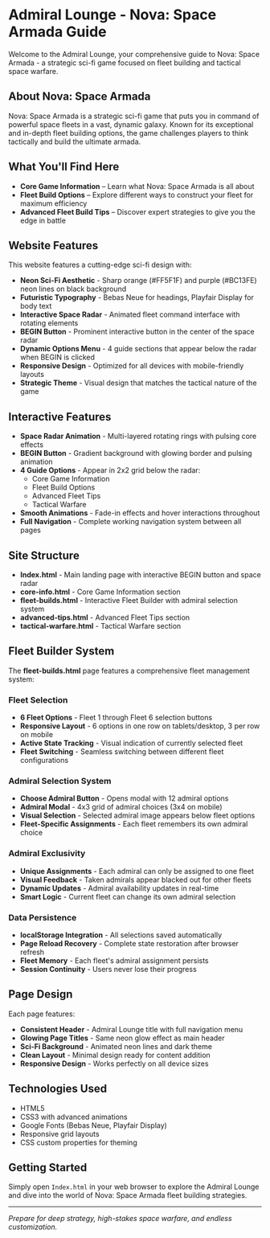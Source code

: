 # Admiral Lounge - Nova: Space Armada Guide

Welcome to the Admiral Lounge, your comprehensive guide to Nova: Space Armada - a strategic sci-fi game focused on fleet building and tactical space warfare.

## About Nova: Space Armada

Nova: Space Armada is a strategic sci-fi game that puts you in command of powerful space fleets in a vast, dynamic galaxy. Known for its exceptional and in-depth fleet building options, the game challenges players to think tactically and build the ultimate armada.

## What You'll Find Here

- **Core Game Information** – Learn what Nova: Space Armada is all about
- **Fleet Build Options** – Explore different ways to construct your fleet for maximum efficiency
- **Advanced Fleet Build Tips** – Discover expert strategies to give you the edge in battle

## Website Features

This website features a cutting-edge sci-fi design with:

- **Neon Sci-Fi Aesthetic** - Sharp orange (#FF5F1F) and purple (#BC13FE) neon lines on black background
- **Futuristic Typography** - Bebas Neue for headings, Playfair Display for body text
- **Interactive Space Radar** - Animated fleet command interface with rotating elements
- **BEGIN Button** - Prominent interactive button in the center of the space radar
- **Dynamic Options Menu** - 4 guide sections that appear below the radar when BEGIN is clicked
- **Responsive Design** - Optimized for all devices with mobile-friendly layouts
- **Strategic Theme** - Visual design that matches the tactical nature of the game

## Interactive Features

- **Space Radar Animation** - Multi-layered rotating rings with pulsing core effects
- **BEGIN Button** - Gradient background with glowing border and pulsing animation
- **4 Guide Options** - Appear in 2x2 grid below the radar:
  - Core Game Information
  - Fleet Build Options
  - Advanced Fleet Tips
  - Tactical Warfare
- **Smooth Animations** - Fade-in effects and hover interactions throughout
- **Full Navigation** - Complete working navigation system between all pages

## Site Structure

- **Index.html** - Main landing page with interactive BEGIN button and space radar
- **core-info.html** - Core Game Information section
- **fleet-builds.html** - Interactive Fleet Builder with admiral selection system
- **advanced-tips.html** - Advanced Fleet Tips section
- **tactical-warfare.html** - Tactical Warfare section

## Fleet Builder System

The **fleet-builds.html** page features a comprehensive fleet management system:

### Fleet Selection
- **6 Fleet Options** - Fleet 1 through Fleet 6 selection buttons
- **Responsive Layout** - 6 options in one row on tablets/desktop, 3 per row on mobile
- **Active State Tracking** - Visual indication of currently selected fleet
- **Fleet Switching** - Seamless switching between different fleet configurations

### Admiral Selection System
- **Choose Admiral Button** - Opens modal with 12 admiral options
- **Admiral Modal** - 4x3 grid of admiral choices (3x4 on mobile)
- **Visual Selection** - Selected admiral image appears below fleet options
- **Fleet-Specific Assignments** - Each fleet remembers its own admiral choice

### Admiral Exclusivity
- **Unique Assignments** - Each admiral can only be assigned to one fleet
- **Visual Feedback** - Taken admirals appear blacked out for other fleets
- **Dynamic Updates** - Admiral availability updates in real-time
- **Smart Logic** - Current fleet can change its own admiral selection

### Data Persistence
- **localStorage Integration** - All selections saved automatically
- **Page Reload Recovery** - Complete state restoration after browser refresh
- **Fleet Memory** - Each fleet's admiral assignment persists
- **Session Continuity** - Users never lose their progress

## Page Design

Each page features:
- **Consistent Header** - Admiral Lounge title with full navigation menu
- **Glowing Page Titles** - Same neon glow effect as main header
- **Sci-Fi Background** - Animated neon lines and dark theme
- **Clean Layout** - Minimal design ready for content addition
- **Responsive Design** - Works perfectly on all device sizes

## Technologies Used

- HTML5
- CSS3 with advanced animations
- Google Fonts (Bebas Neue, Playfair Display)
- Responsive grid layouts
- CSS custom properties for theming

## Getting Started

Simply open `Index.html` in your web browser to explore the Admiral Lounge and dive into the world of Nova: Space Armada fleet building strategies.

---

*Prepare for deep strategy, high-stakes space warfare, and endless customization.*
